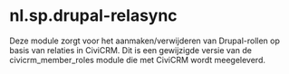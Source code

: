 nl.sp.drupal-relasync
=====================

Deze module zorgt voor het aanmaken/verwijderen van Drupal-rollen op basis van relaties in CiviCRM.
Dit is een gewijzigde versie van de civicrm_member_roles module die met CiviCRM wordt meegeleverd.
